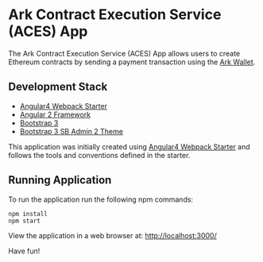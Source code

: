 # Ark Contract Execution Service (ACES) App

The Ark Contract Execution Service (ACES) App allows users to create Ethereum
contracts by sending a payment transaction using the [Ark Wallet](https://github.com/ArkEcosystem/ark-desktop).

## Development Stack

- [Angular4 Webpack Starter](https://github.com/AngularClass/angular-starter)
- [Angular 2 Framework](https://angular.io/)
- [Bootstrap 3](http://getbootstrap.com/)
- [Bootstrap 3 SB Admin 2 Theme](https://blackrockdigital.github.io/startbootstrap-sb-admin-2/)

This application was initially created using [Angular4 Webpack Starter](https://github.com/AngularClass/angular-starter)
and follows the tools and conventions defined in the starter.

## Running Application

To run the application run the following npm commands:

```
npm install
npm start
```

View the application in a web browser at: [http://localhost:3000/](http://localhost:3000/)

Have fun! 